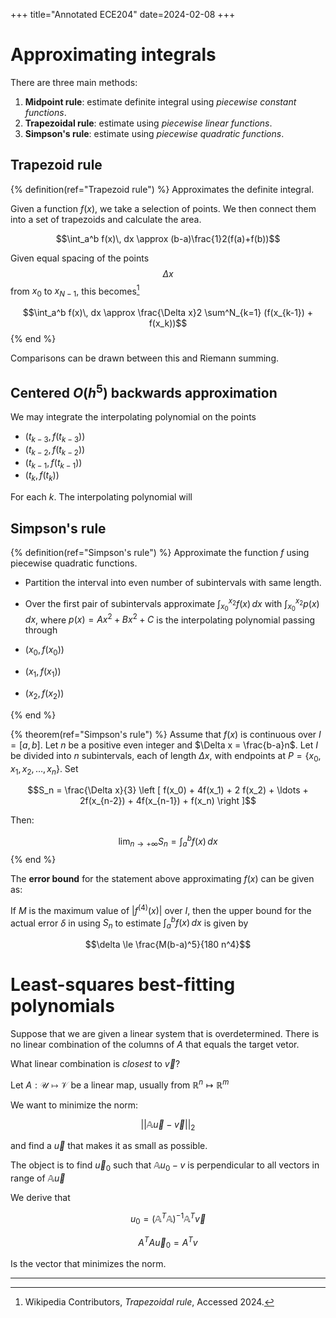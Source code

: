 +++
title="Annotated ECE204"
date=2024-02-08
+++

# Approximating integrals

There are three main methods:

1. **Midpoint rule**: estimate definite integral using _piecewise constant functions_.
2. **Trapezoidal rule**: estimate using _piecewise linear functions_.
3. **Simpson's rule**: estimate using _piecewise quadratic functions_.

## Trapezoid rule

{% definition(ref="Trapezoid rule") %}
Approximates the definite integral.

Given a function $f(x)$, we take a selection of points.
We then connect them into a set of trapezoids and calculate the area.

$$\int_a^b f(x)\, dx \approx (b-a)\frac{1}2(f(a)+f(b))$$

Given equal spacing of the points $$\Delta x$$ from $x_0$ to $x_{N-1}$, this becomes[^1]

$$\int_a^b f(x)\, dx \approx \frac{\Delta x}2 \sum^N_{k=1} (f(x_{k-1}) + f(x_k))$$
{% end %}

Comparisons can be drawn between this and Riemann summing.

## Centered $O(h^5)$ backwards approximation

We may integrate the interpolating polynomial on the points

- $(t_{k-3}, f(t_{k-3}))$
- $(t_{k-2}, f(t_{k-2}))$
- $(t_{k-1}, f(t_{k-1}))$
- $(t_k, f(t_k))$

For each $k$.
The interpolating polynomial will 

## Simpson's rule

{% definition(ref="Simpson's rule") %}
Approximate the function $f$ using piecewise quadratic functions.

- Partition the interval into even number of subintervals with same length.
- Over the first pair of subintervals approximate $\int_{x_0}^{x_2} f(x)\, dx$ with $\int_{x_0}^{x_2} p(x)\, dx$, where $p(x) = Ax^2 + Bx^2 + C$ is the interpolating polynomial passing through

- $(x_0, f(x_0))$
- $(x_1, f(x_1))$
- $(x_2, f(x_2))$

{% end %}

{% theorem(ref="Simpson's rule") %}
Assume that $f(x)$ is continuous over $I = [a, b]$. Let $n$ be a positive even integer and $\Delta x = \frac{b-a}n$. Let $I$ be divided into $n$ subintervals, each of length $\Delta x$, with endpoints at $P=\{x_0, x_1, x_2, \ldots, x_n \}$. Set

$$S_n = \frac{\Delta x}{3} \left [ f(x_0) + 4f(x_1) + 2 f(x_2) + \ldots + 2f(x_{n-2}) + 4f(x_{n-1}) + f(x_n) \right ]$$


Then:

$$\lim_{n\to +\infty} S_n = \int_a^b f(x)\, dx$$
{% end %}

The **error bound** for the statement above approximating $f(x)$ can be given as:

If $M$ is the maximum value of $\lvert f^{(4)}(x)\rvert$ over $I$, then the upper bound for the actual error $\delta$ in using $S_n$ to estimate $\int_a^bf(x)\, dx$ is given by

$$\delta \le \frac{M(b-a)^5}{180 n^4}$$


# Least-squares best-fitting polynomials

Suppose that we are given a linear system that is overdetermined.
There is no linear combination of the columns of $A$ that equals the target vetor.

What linear combination is _closest_ to $\vec v$?

Let $A: \mathcal{U}\mapsto \mathcal{V}$ be a linear map, usually from $\mathbb{R}^n\mapsto \mathbb{R}^m$

We want to minimize the norm:

$$\lvert\lvert \mathbb{A} \vec u - \vec v\rvert \rvert_{2}$$

and find a $\vec u$ that makes it as small as possible.

The object is to find $\vec u_0$ such that $\mathbb{A}u_0 - v$ is perpendicular to all vectors in range of $\mathbb{A}\vec u$

We derive that

$$u_0 = (\mathbb{A}^T\mathbb{A})^{-1} \mathbb{A}^T \vec v$$

$$A^T A \vec u_0 = A^T v$$

Is the vector that minimizes the norm.

* * *

[^1]: Wikipedia Contributors, _Trapezoidal rule_, Accessed 2024.

[^2]: LibreTexts Mathematics, _7.7: Approximate Integration_, Accessed 2024.

[^3]: Douglas Wilhelm Harder, _In a nutshell: Least-squares best-fitting polynomial_, <https://ece.uwaterloo.ca/~dwharder/nm/Lecture_materials/pdfs/5.3%20Least-squares%20best-fitting%20polynomials%20in%20a%20nutshell.pdf>
